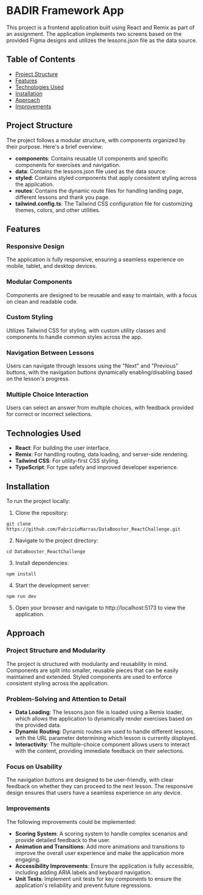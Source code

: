 # BADIR Framework App
This project is a frontend application built using React and Remix as part of an assignment. The application implements two screens based on the provided Figma designs and utilizes the lessons.json file as the data source.

## Table of Contents
- [Project Structure](#project-structure)
- [Features](#features)
- [Technologies Used](#technologies-used)
- [Installation](#installation)
- [Approach](#approach)
- [Improvements](#improvements)

## Project Structure

The project follows a modular structure, with components organized by their purpose. Here's a brief overview:

- **components**: Contains reusable UI components and specific components for exercises and navigation.
- **data**: Contains the lessons.json file used as the data source.
- **styled**: Contains styled components that apply consistent styling across the application.
- **routes**: Contains the dynamic route files for handling landing page, different lessons and thank you page.
- **tailwind.config.ts**: The Tailwind CSS configuration file for customizing themes, colors, and other utilities.

## Features

### Responsive Design
The application is fully responsive, ensuring a seamless experience on mobile, tablet, and desktop devices.

### Modular Components
Components are designed to be reusable and easy to maintain, with a focus on clean and readable code.

### Custom Styling
Utilizes Tailwind CSS for styling, with custom utility classes and components to handle common styles across the app.

### Navigation Between Lessons
Users can navigate through lessons using the "Next" and "Previous" buttons, with the navigation buttons dynamically enabling/disabling based on the lesson's progress.

### Multiple Choice Interaction
Users can select an answer from multiple choices, with feedback provided for correct or incorrect selections.

## Technologies Used

- **React**: For building the user interface.
- **Remix**: For handling routing, data loading, and server-side rendering.
- **Tailwind CSS**: For utility-first CSS styling.
- **TypeScript**: For type safety and improved developer experience.

## Installation

To run the project locally:

1. Clone the repository:

```
git clone https://github.com/FabrizioMarras/DataBooster_ReactChallenge.git
```

2. Navigate to the project directory:

```
cd DataBooster_ReactChallenge
```

3. Install dependencies:

```
npm install
```

4. Start the development server:

```
npm run dev
```

5. Open your browser and navigate to http://localhost:5173 to view the application.

## Approach

### Project Structure and Modularity

The project is structured with modularity and reusability in mind. Components are split into smaller, reusable pieces that can be easily maintained and extended. Styled components are used to enforce consistent styling across the application.

### Problem-Solving and Attention to Detail

- **Data Loading**: The lessons.json file is loaded using a Remix loader, which allows the application to dynamically render exercises based on the provided data.
- **Dynamic Routing**: Dynamic routes are used to handle different lessons, with the URL parameter determining which lesson is currently displayed.
- **Interactivity**: The multiple-choice component allows users to interact with the content, providing immediate feedback on their selections.

### Focus on Usability

The navigation buttons are designed to be user-friendly, with clear feedback on whether they can proceed to the next lesson. The responsive design ensures that users have a seamless experience on any device.

### Improvements
The following improvements could be implemented:

- **Scoring System**: A scoring system to handle complex scenarios and provide detailed feedback to the user.
- **Animation and Transitions**: Add more animations and transitions to improve the overall user experience and make the application more engaging.
- **Accessibility Improvements**: Ensure the application is fully accessible, including adding ARIA labels and keyboard navigation.
- **Unit Tests**: Implement unit tests for key components to ensure the application's reliability and prevent future regressions.
